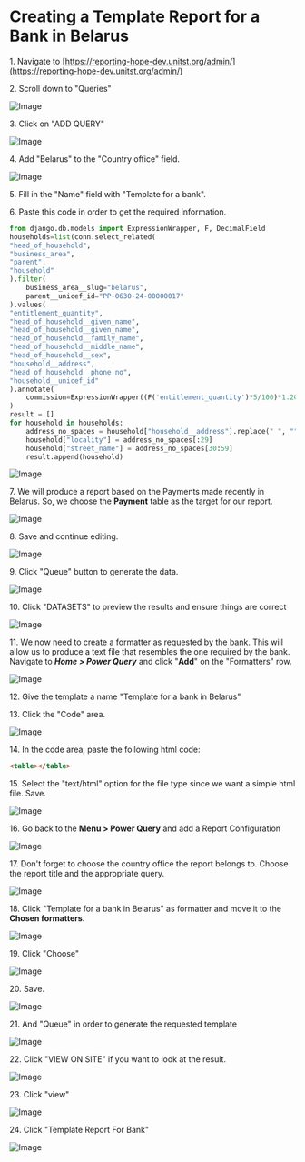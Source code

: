 # Creating a Template Report for a Bank in Belarus


1\. Navigate to [https://reporting-hope-dev.unitst.org/admin/](https://reporting-hope-dev.unitst.org/admin/)


2\. Scroll down to "Queries"

![Image](../_screenshots/ascreenshot35.jpeg)


3\. Click on "ADD QUERY"

![Image](../_screenshots/ascreenshot36.jpeg)


4\. Add "Belarus" to the "Country office" field.

![Image](../_screenshots/ascreenshot37.jpeg)


5\. Fill in the "Name" field with "Template for a bank".


6\. Paste this code in order to get the required information.

```python
from django.db.models import ExpressionWrapper, F, DecimalField
households=list(conn.select_related(
"head_of_household",
"business_area",
"parent",
"household"
).filter(
    business_area__slug="belarus",
    parent__unicef_id="PP-0630-24-00000017"
).values(
"entitlement_quantity",
"head_of_household__given_name",
"head_of_household__given_name",
"head_of_household__family_name",
"head_of_household__middle_name",
"head_of_household__sex",
"household__address",
"head_of_household__phone_no",
"household__unicef_id"
).annotate(
    commission=ExpressionWrapper((F('entitlement_quantity')*5/100)*1.20, output_field=DecimalField(decimal_places=2) ))
)
result = []
for household in households:
    address_no_spaces = household["household__address"].replace(" ", "")
    household["locality"] = address_no_spaces[:29]
    household["street_name"] = address_no_spaces[30:59]
    result.append(household)
```
![Image](../_screenshots/ascreenshot38.jpeg)


7\. We will produce a report based on the Payments made recently in Belarus. So, we choose the **Payment** table as the target for our report.

![Image](../_screenshots/ascreenshot39.jpeg)


8\. Save and continue editing.

![Image](../_screenshots/ascreenshot40.jpeg)


9\. Click "Queue" button to generate the data.

![Image](../_screenshots/ascreenshot41.jpeg)


10\. Click "DATASETS" to preview the results and ensure things are correct

![Image](../_screenshots/ascreenshot42.jpeg)


11\. We now need to create a formatter as requested by the bank. This will allow us to produce a text file that resembles the one required by the bank. Navigate to ***Home > Power Query*** and click "**Add**" on the "Formatters" row.

![Image](../_screenshots/ascreenshot43.jpeg)


12\. Give the template a name "Template for a bank in Belarus"


13\. Click the "Code" area.

![Image](../_screenshots/ascreenshot44.jpeg)


14\. In the code area, paste the following html code:
```html
<table></table>
```


15\. Select the "text/html" option for the file type since we want a simple html file. Save.

![Image](../_screenshots/ascreenshot45.jpeg)


16\. Go back to the **Menu > Power Query** and add a Report Configuration

![Image](../_screenshots/ascreenshot46.jpeg)


17\. Don't forget to choose the country office the report belongs to. Choose the report title and the appropriate query.

![Image](../_screenshots/ascreenshot47.jpeg)


18\. Click "Template for a bank in Belarus" as formatter and move it to the **Chosen formatters.**

![Image](../_screenshots/ascreenshot48.jpeg)


19\. Click "Choose"

![Image](../_screenshots/ascreenshot49.jpeg)


20\. Save.

![Image](../_screenshots/ascreenshot50.jpeg)


21\. And  "Queue" in order to generate the requested template

![Image](../_screenshots/ascreenshot51.jpeg)


22\. Click "VIEW ON SITE" if you want to look at the result.

![Image](../_screenshots/ascreenshot52.jpeg)


23\. Click "view"

![Image](../_screenshots/ascreenshot53.jpeg)


24\. Click "Template Report For Bank"

![Image](../_screenshots/ascreenshot54.jpeg)
